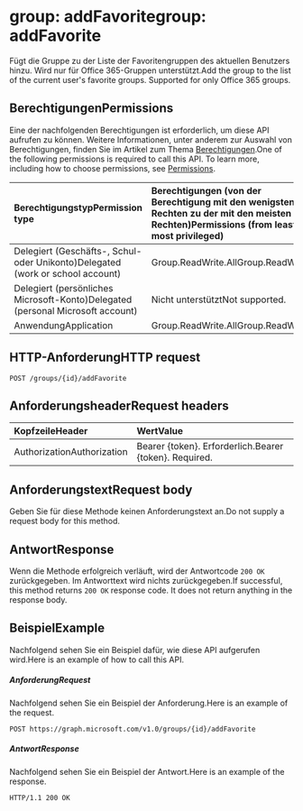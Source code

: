 # <a name="group-addfavorite"></a><span data-ttu-id="aba6f-101">group: addFavorite</span><span class="sxs-lookup"><span data-stu-id="aba6f-101">group: addFavorite</span></span>
<span data-ttu-id="aba6f-p101">Fügt die Gruppe zu der Liste der Favoritengruppen des aktuellen Benutzers hinzu. Wird nur für Office 365-Gruppen unterstützt.</span><span class="sxs-lookup"><span data-stu-id="aba6f-p101">Add the group to the list of the current user's favorite groups. Supported for only Office 365 groups.</span></span>

## <a name="permissions"></a><span data-ttu-id="aba6f-104">Berechtigungen</span><span class="sxs-lookup"><span data-stu-id="aba6f-104">Permissions</span></span>
<span data-ttu-id="aba6f-p102">Eine der nachfolgenden Berechtigungen ist erforderlich, um diese API aufrufen zu können. Weitere Informationen, unter anderem zur Auswahl von Berechtigungen, finden Sie im Artikel zum Thema [Berechtigungen](../../../concepts/permissions_reference.md).</span><span class="sxs-lookup"><span data-stu-id="aba6f-p102">One of the following permissions is required to call this API. To learn more, including how to choose permissions, see [Permissions](../../../concepts/permissions_reference.md).</span></span>

|<span data-ttu-id="aba6f-107">Berechtigungstyp</span><span class="sxs-lookup"><span data-stu-id="aba6f-107">Permission type</span></span>      | <span data-ttu-id="aba6f-108">Berechtigungen (von der Berechtigung mit den wenigsten Rechten zu der mit den meisten Rechten)</span><span class="sxs-lookup"><span data-stu-id="aba6f-108">Permissions (from least to most privileged)</span></span>              |
|:--------------------|:---------------------------------------------------------|
|<span data-ttu-id="aba6f-109">Delegiert (Geschäfts-, Schul- oder Unikonto)</span><span class="sxs-lookup"><span data-stu-id="aba6f-109">Delegated (work or school account)</span></span> | <span data-ttu-id="aba6f-110">Group.ReadWrite.All</span><span class="sxs-lookup"><span data-stu-id="aba6f-110">Group.ReadWrite.All</span></span>    |
|<span data-ttu-id="aba6f-111">Delegiert (persönliches Microsoft-Konto)</span><span class="sxs-lookup"><span data-stu-id="aba6f-111">Delegated (personal Microsoft account)</span></span> | <span data-ttu-id="aba6f-112">Nicht unterstützt</span><span class="sxs-lookup"><span data-stu-id="aba6f-112">Not supported.</span></span>    |
|<span data-ttu-id="aba6f-113">Anwendung</span><span class="sxs-lookup"><span data-stu-id="aba6f-113">Application</span></span> | <span data-ttu-id="aba6f-114">Group.ReadWrite.All</span><span class="sxs-lookup"><span data-stu-id="aba6f-114">Group.ReadWrite.All</span></span> |

## <a name="http-request"></a><span data-ttu-id="aba6f-115">HTTP-Anforderung</span><span class="sxs-lookup"><span data-stu-id="aba6f-115">HTTP request</span></span>
<!-- { "blockType": "ignored" } -->
```http
POST /groups/{id}/addFavorite
```
## <a name="request-headers"></a><span data-ttu-id="aba6f-116">Anforderungsheader</span><span class="sxs-lookup"><span data-stu-id="aba6f-116">Request headers</span></span>
| <span data-ttu-id="aba6f-117">Kopfzeile</span><span class="sxs-lookup"><span data-stu-id="aba6f-117">Header</span></span>       | <span data-ttu-id="aba6f-118">Wert</span><span class="sxs-lookup"><span data-stu-id="aba6f-118">Value</span></span> |
|:---------------|:--------|
| <span data-ttu-id="aba6f-119">Authorization</span><span class="sxs-lookup"><span data-stu-id="aba6f-119">Authorization</span></span>  | <span data-ttu-id="aba6f-p103">Bearer {token}. Erforderlich.</span><span class="sxs-lookup"><span data-stu-id="aba6f-p103">Bearer {token}. Required.</span></span>  |

## <a name="request-body"></a><span data-ttu-id="aba6f-122">Anforderungstext</span><span class="sxs-lookup"><span data-stu-id="aba6f-122">Request body</span></span>
<span data-ttu-id="aba6f-123">Geben Sie für diese Methode keinen Anforderungstext an.</span><span class="sxs-lookup"><span data-stu-id="aba6f-123">Do not supply a request body for this method.</span></span>

## <a name="response"></a><span data-ttu-id="aba6f-124">Antwort</span><span class="sxs-lookup"><span data-stu-id="aba6f-124">Response</span></span>

<span data-ttu-id="aba6f-p104">Wenn die Methode erfolgreich verläuft, wird der Antwortcode `200 OK` zurückgegeben. Im Antworttext wird nichts zurückgegeben.</span><span class="sxs-lookup"><span data-stu-id="aba6f-p104">If successful, this method returns `200 OK` response code. It does not return anything in the response body.</span></span>

## <a name="example"></a><span data-ttu-id="aba6f-127">Beispiel</span><span class="sxs-lookup"><span data-stu-id="aba6f-127">Example</span></span>
<span data-ttu-id="aba6f-128">Nachfolgend sehen Sie ein Beispiel dafür, wie diese API aufgerufen wird.</span><span class="sxs-lookup"><span data-stu-id="aba6f-128">Here is an example of how to call this API.</span></span>
##### <a name="request"></a><span data-ttu-id="aba6f-129">Anforderung</span><span class="sxs-lookup"><span data-stu-id="aba6f-129">Request</span></span>
<span data-ttu-id="aba6f-130">Nachfolgend sehen Sie ein Beispiel der Anforderung.</span><span class="sxs-lookup"><span data-stu-id="aba6f-130">Here is an example of the request.</span></span>
<!-- {
  "blockType": "request",
  "name": "group_addfavorite"
}-->
```http
POST https://graph.microsoft.com/v1.0/groups/{id}/addFavorite
```

##### <a name="response"></a><span data-ttu-id="aba6f-131">Antwort</span><span class="sxs-lookup"><span data-stu-id="aba6f-131">Response</span></span>
<span data-ttu-id="aba6f-132">Nachfolgend sehen Sie ein Beispiel der Antwort.</span><span class="sxs-lookup"><span data-stu-id="aba6f-132">Here is an example of the response.</span></span>
<!-- {
  "blockType": "response",
  "truncated": false,
  "@odata.type": "microsoft.graph.none"
} -->
```http
HTTP/1.1 200 OK
```

<!-- uuid: 8fcb5dbc-d5aa-4681-8e31-b001d5168d79
2015-10-25 14:57:30 UTC -->
<!-- {
  "type": "#page.annotation",
  "description": "group: addFavorite",
  "keywords": "",
  "section": "documentation",
  "tocPath": ""
}-->